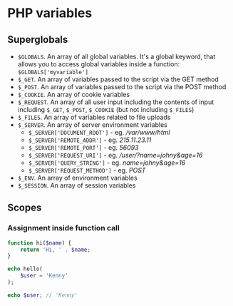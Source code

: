 # PHP variables

## Superglobals

- `$GLOBALS`. An array of all global variables. It's a global keyword, that allows you to
access global variables inside a function: `$GLOBALS['myvariable']`
- `$_GET`. An array of variables passed to the script via the GET method
- `$_POST`. An array of variables passed to the script via the POST method
- `$_COOKIE`. An array of cookie variables
- `$_REQUEST`. An array of all user input including the contents of input including `$_GET`, `$_POST`, `$_COOKIE` (but not including `$_FILES`)
- `$_FILES`. An array of variables related to file uploads
- `$_SERVER`. An array of server environment variables
  - `$_SERVER['DOCUMENT_ROOT']` - eg. */var/www/html*
  - `$_SERVER['REMOTE_ADDR']` - eg. *215.11.23.11*
  - `$_SERVER['REMOTE_PORT']` - eg. *56093*
  - `$_SERVER['REQUEST_URI']` - eg. */user/?name=johny&age=16*
  - `$_SERVER['QUERY_STRING']` - eg. *name=johny&age=16*
  - `$_SERVER['REQUEST_METHOD']` - eg. *POST*
- `$_ENV`. An array of environment variables
- `$_SESSION`. An array of session variables

## Scopes

### Assignment inside function call

```php
function hi($name) {
    return 'Hi, ' . $name;
}

echo hello(
    $user = 'Kenny'    
);

echo $user; // 'Kenny'
```
